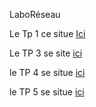 LaboRéseau

Le Tp 1 ce situe [Ici](https://github.com/StevenDias33/LaboR-seau/tree/master/TP%201)

Le TP 3 se site [ici](https://github.com/StevenDias33/LaboR-seau/tree/master/TP%203)

le TP 4 se situe [ici](https://github.com/StevenDias33/LaboR-seau/tree/master/TP%204)

le TP 5 se situe [ici](https://github.com/StevenDias33/LaboR-seau/tree/master/TP%205)
